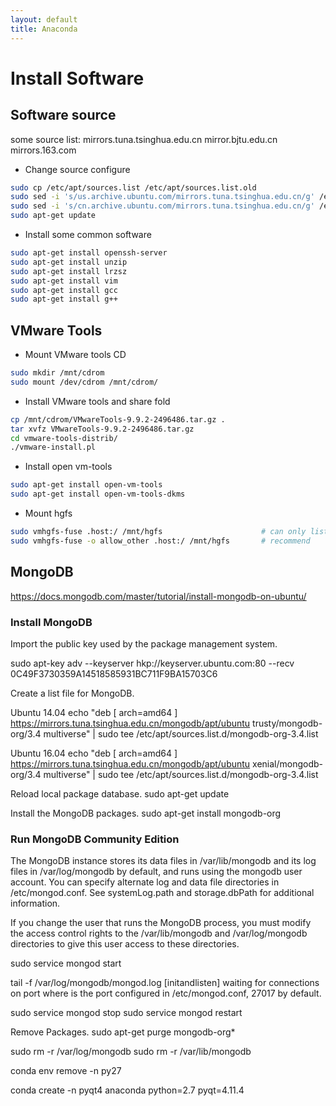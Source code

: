 ```yaml
---
layout: default
title: Anaconda
---
```


# Install Software

## Software source

some source list:
mirrors.tuna.tsinghua.edu.cn
mirror.bjtu.edu.cn
mirrors.163.com

* Change source configure

```bash
sudo cp /etc/apt/sources.list /etc/apt/sources.list.old
sudo sed -i 's/us.archive.ubuntu.com/mirrors.tuna.tsinghua.edu.cn/g' /etc/apt/sources.list
sudo sed -i 's/cn.archive.ubuntu.com/mirrors.tuna.tsinghua.edu.cn/g' /etc/apt/sources.list
sudo apt-get update
```

* Install some common software

```bash
sudo apt-get install openssh-server
sudo apt-get install unzip
sudo apt-get install lrzsz
sudo apt-get install vim
sudo apt-get install gcc
sudo apt-get install g++
```

## VMware Tools

* Mount VMware tools CD

```bash
sudo mkdir /mnt/cdrom
sudo mount /dev/cdrom /mnt/cdrom/
```

* Install VMware tools and share fold

```bash
cp /mnt/cdrom/VMwareTools-9.9.2-2496486.tar.gz .
tar xvfz VMwareTools-9.9.2-2496486.tar.gz
cd vmware-tools-distrib/
./vmware-install.pl
```

* Install open vm-tools

```bash
sudo apt-get install open-vm-tools
sudo apt-get install open-vm-tools-dkms
```

* Mount hgfs

```bash
sudo vmhgfs-fuse .host:/ /mnt/hgfs   					# can only listed by root
sudo vmhgfs-fuse -o allow_other .host:/ /mnt/hgfs 		# recommend
```

## MongoDB

https://docs.mongodb.com/master/tutorial/install-mongodb-on-ubuntu/

### Install MongoDB

Import the public key used by the package management system.

sudo apt-key adv --keyserver hkp://keyserver.ubuntu.com:80 --recv 0C49F3730359A14518585931BC711F9BA15703C6

Create a list file for MongoDB.

Ubuntu 14.04
echo "deb [ arch=amd64 ] https://mirrors.tuna.tsinghua.edu.cn/mongodb/apt/ubuntu trusty/mongodb-org/3.4 multiverse" | sudo tee /etc/apt/sources.list.d/mongodb-org-3.4.list

Ubuntu 16.04
echo "deb [ arch=amd64 ] https://mirrors.tuna.tsinghua.edu.cn/mongodb/apt/ubuntu xenial/mongodb-org/3.4 multiverse" | sudo tee /etc/apt/sources.list.d/mongodb-org-3.4.list

Reload local package database.
sudo apt-get update

Install the MongoDB packages.
sudo apt-get install mongodb-org

### Run MongoDB Community Edition

The MongoDB instance stores its data files in /var/lib/mongodb and its log files in /var/log/mongodb by default, and runs using the mongodb user account. You can specify alternate log and data file directories in /etc/mongod.conf. See systemLog.path and storage.dbPath for additional information.

If you change the user that runs the MongoDB process, you must modify the access control rights to the /var/lib/mongodb and /var/log/mongodb directories to give this user access to these directories.

sudo service mongod start

tail -f /var/log/mongodb/mongod.log
[initandlisten] waiting for connections on port <port>
where <port> is the port configured in /etc/mongod.conf, 27017 by default.

sudo service mongod stop
sudo service mongod restart

Remove Packages.
sudo apt-get purge mongodb-org*

sudo rm -r /var/log/mongodb
sudo rm -r /var/lib/mongodb













conda env remove -n py27

conda create -n pyqt4 anaconda python=2.7 pyqt=4.11.4




